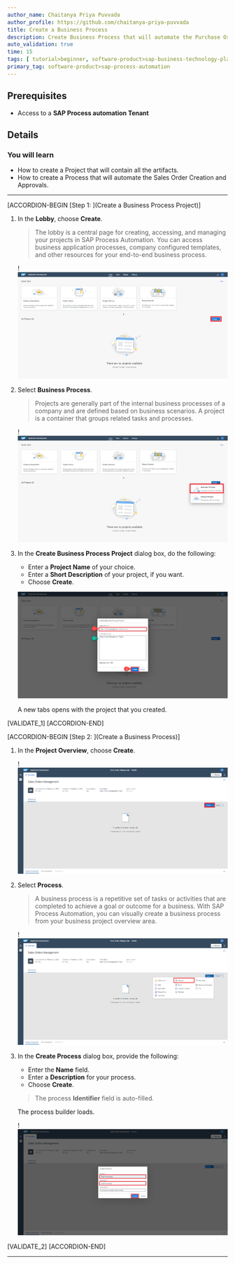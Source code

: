 ```yaml
---
author_name: Chaitanya Priya Puvvada
author_profile: https://github.com/chaitanya-priya-puvvada
title: Create a Business Process
description: Create Business Process that will automate the Purchase Order process
auto_validation: true
time: 15
tags: [ tutorial>beginner, software-product>sap-business-technology-platform]
primary_tag: software-product>sap-process-automation
---
```


## Prerequisites
  - Access to a **SAP Process automation Tenant**

## Details
### You will learn
  - How to create a Project that will contain all the artifacts.
  - How to create a Process that will automate the Sales Order Creation and Approvals.

---

[ACCORDION-BEGIN [Step 1: ](Create a Business Process Project)]

1. In the **Lobby**, choose **Create**.

    >The lobby is a central page for creating, accessing, and managing your projects in SAP Process Automation. You can access business application processes, company configured templates, and other resources for your end-to-end business process.

    !![Lobby overview](01_Lobby.png)

2. Select **Business Process**.

    > Projects are generally part of the internal business processes of a company and are defined based on business scenarios. A project is a container that groups related tasks and processes.

    !![Create a Business Process Project](02_Lobby_Create.png)

3. In the **Create Business Process Project** dialog box, do the following:
    - Enter a **Project Name** of your choice.
    - Enter a **Short Description** of your project, if you want.
    - Choose **Create**.

    ![Fill Project information ](02_Lobby_Create_Business_Process_Project_filled_name.png)

    A new tabs opens with the project that you created.

[VALIDATE_1]
[ACCORDION-END]

[ACCORDION-BEGIN [Step 2: ](Create a Business Process)]


1. In the **Project Overview**, choose **Create**.

    !![Process Builder](01_Design_Studio.png)


2. Select **Process**.

    > A business process is a repetitive set of tasks or activities that are completed to achieve a goal or outcome for a business. With SAP Process Automation, you can visually create a business process from your business project overview area.

    !![Process Builder Create Process](02_Design_Studio_Create.png)


3. In the **Create Process** dialog box, provide the following:
    - Enter the **Name** field.
    - Enter a **Description** for your process.
    - Choose **Create**.

    > The process **Identifier** field is auto-filled.

    The process builder loads.

    !![Process Builder Create Process filled](03_Design_Studio_Create_Process_filled.png)

[VALIDATE_2]
[ACCORDION-END]

---
